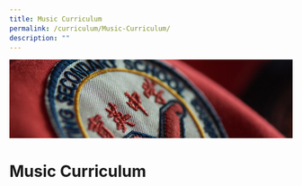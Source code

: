 ```yaml
---
title: Music Curriculum
permalink: /curriculum/Music-Curriculum/
description: ""
---
```

![](/images/Curriculum.jpg)

Music Curriculum
================